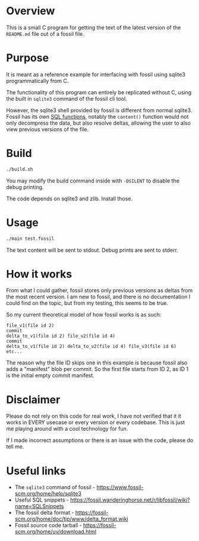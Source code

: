 # Overview

This is a small C program for getting the text of the latest version of the `README.md` file
out of a fossil file.

# Purpose

It is meant as a reference example for interfacing with fossil using sqlite3
programmatically from C.

The functionality of this program can entirely be replicated without C, using
the built in `sqlite3` command of the fossil cli tool.

However, the sqlite3 shell provided by fossil is different from normal sqlite3.
Fossil has its own [SQL functions](https://www.fossil-scm.org/home/help/sqlite3), notably
the `content()` function would not only decompress the data, but also resolve
deltas, allowing the user to also view previous versions of the file.

# Build

```bash
./build.sh
```

You may modify the build command inside with `-DSILENT` to disable the debug printing.

The code depends on sqlite3 and zlib. Install those.

# Usage

```bash
./main test.fossil
```

The text content will be sent to stdout.
Debug prints are sent to stderr.

# How it works

From what I could gather, fossil stores only previous versions as deltas from the most
recent version. I am new to fossil, and there is no documentation I could find on the
topic, but from my testing, this seems to be true.

So my current theoretical model of how fossil works is as such:
```
file_v1(file id 2)
commit
delta_to_v1(file id 2) file_v2(file id 4)
commit
delta_to_v1(file id 2) delta_to_v2(file id 4) file_v3(file id 6)
etc...
```

The reason why the file ID skips one in this example is because fossil also adds a
"manifest" blob per commit. So the first file starts from ID 2, as ID 1 is the
initial empty commit manifest.

# Disclaimer

Please do not rely on this code for real work, I have not verified that it
it works in EVERY usecase or every version or every codebase.
This is just me playing around with a cool technology for fun.

If I made incorrect assumptions or there is an issue with the code, please do tell me.

# Useful links

  - The `sqlite3` command of fossil - https://www.fossil-scm.org/home/help/sqlite3
  - Useful SQL snippets             - https://fossil.wanderinghorse.net/r/libfossil/wiki?name=SQLSnippets
  - The fossil delta format         - https://fossil-scm.org/home/doc/tip/www/delta_format.wiki
  - Fossil source code tarball      - https://fossil-scm.org/home/uv/download.html
